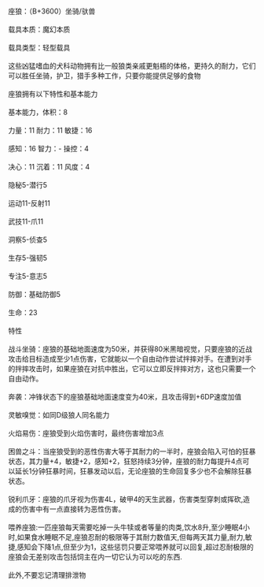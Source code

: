 <title>座狼</title>
<meta name="GENERATOR" content="WinCHM">
<meta http-equiv="Content-Type" content="text/html; charset=gb2312">
<br>
<br>座狼：（B+3600）坐骑/驮兽 
<br>
<br>载具本质：魔幻本质 
<br>
<br>载具类型：轻型载具 
<br>
<br>这些凶猛嗜血的犬科动物拥有比一般狼类亲戚更魁梧的体格，更持久的耐力，它们可以胜任坐骑，护卫，猎手多种工作，只要你能提供足够的食物 
<br>
<br>座狼拥有以下特性和基本能力 
<br>
<br>基本能力，体积：8 
<br>
<br>力量：11 耐力：11 敏捷：16 
<br>
<br>感知：16 智力：- 操控：4 
<br>
<br>决心：11 沉着：11 风度：4 
<br>
<br>隐秘5-潜行5 
<br>
<br>运动11-反射11 
<br>
<br>武技11-爪11
<br>
<br>洞察5-侦查5
<br>
<br>生存5-强韧5 
<br>
<br>专注5-意志5
<br>
<br>防御：基础防御5 
<br>
<br>生命：23 
<br>
<br>特性 
<br>
<br>战斗坐骑：座狼的基础地面速度为50米，并获得80米黑暗视觉，只要座狼的近战攻击给目标造成至少1点伤害，它就能以一个自由动作尝试拌摔对手。在遭到对手的拌摔攻击时，如果座狼在对抗中胜出，它可以立即反拌摔对方，这也只需要一个自由动作。
<br>
<br>奔袭：冲锋状态下的座狼基础地面速度变为40米，且攻击得到+6DP速度加值 
<br>
<br>灵敏嗅觉：如同D级狼人同名能力 
<br>
<br>火焰易伤：座狼受到火焰伤害时，最终伤害增加3点 
<br>
<br>困兽之斗：当座狼受到的恶性伤害大等于其耐力的一半时，座狼会陷入可怕的狂暴状态，其力量+4，敏捷+2，感知+2，狂怒持续3分钟，座狼的耐力每提升4点可以延长1分钟狂暴时间，狂暴发动以后，无论座狼的生命回复多少也不会解除狂暴状态。 
<br>
<br>锐利爪牙：座狼的爪牙视为伤害4L，破甲4的天生武器，伤害类型穿刺或挥砍,造成的伤害中有一点直接转为恶性伤害。 
<br>
<br>喂养座狼:一匹座狼每天需要吃掉一头牛犊或者等量的肉类,饮水8升,至少睡眠4小时,如果食水睡眠不足,座狼忍耐的极限等于其耐力数值天,但每两天其力量,耐力,敏捷,感知会下降1点,但至少为1，这些惩罚只要正常喂养就可以回复,超过忍耐极限的座狼会无差别攻击包括饲主在内一切它认为可以吃的东西. 
<br>
<br>此外,不要忘记清理排泄物